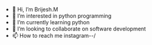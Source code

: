 - 👋 Hi, I’m Brijesh.M
- 👀 I’m interested in python programming
- 🌱 I’m currently learning python
- 🤝 I’m looking to collaborate on software development
- 📫 How to reach me instagram--/

<!---
Brijesh-M/Brijesh-M is a ✨ special ✨ repository because its `README.md` (this file) appears on your GitHub profile.
You can click the Preview link to take a look at your changes.
--->
